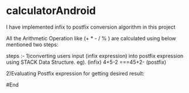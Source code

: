 # calculatorAndroid

I have implemented infix to postfix conversion algorithm in this project

All the Arithmetic Operation like (+ * - / % ) are calculated using below mentioned two steps:

steps  :-
1)converting users input (infix expression) into postfix expression using STACK Data Structure.
eg).  (infix)  4+5-2     ===45+2- (postfix)

2)Evaluating Postfix expression for getting desired result:

#End
